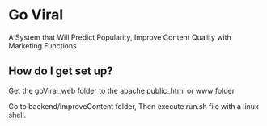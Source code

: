 # Go Viral
A System that Will Predict Popularity, Improve Content Quality with Marketing Functions

## How do I get set up?

Get the goViral_web folder to the apache public_html or www folder

Go to backend/ImproveContent folder, Then execute run.sh file with a linux shell.
